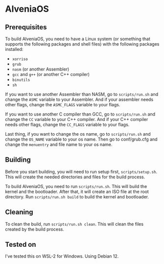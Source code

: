 # AlveniaOS

## Prerequisites

To build AlveniaOS, you need to have a Linux system (or something that supports the following packages and shell files) with the following packages installed:
- `xorriso`
- `grub`
- `nasm` (or another Assembler)
- `gcc` and `g++` (or another C++ compiler)
- `binutils`
- `sh`

If you want to use another Assembler than NASM, go to `scripts/run.sh` and change the `ASMC` variable to your Assembler. And if your assembler needs other flags, change the `ASMC_FLAGS` variable to your flags.

If you want to use another C compiler than GCC, go to `scripts/run.sh` and change the `CC` variable to your C++ compiler. And if your C++ compiler needs other flags, change the `CC_FLAGS` variable to your flags.

Last thing, if you want to change the os name, go to `scripts/run.sh` and change the `OS_NAME` variable to your os name. Then go to conf/grub.cfg and change the `menuentry` and file name to your os name.

## Building

Before you start building, you will need to run setup first, `scripts/setup.sh`. This will create the needed directories and files for the build process.

To build AlveniaOS, you need to run `scripts/run.sh`. This will build the kernel and the bootloader. After that, it will create an ISO file at the root directory. Run `scripts/run.sh build` to build the kernel and bootloader.

## Cleaning

To clean the build, run `scripts/run.sh clean`. This will clean the files created by the build process.

## Tested on

I've tested this on WSL-2 for Windows. Using Debian 12. 